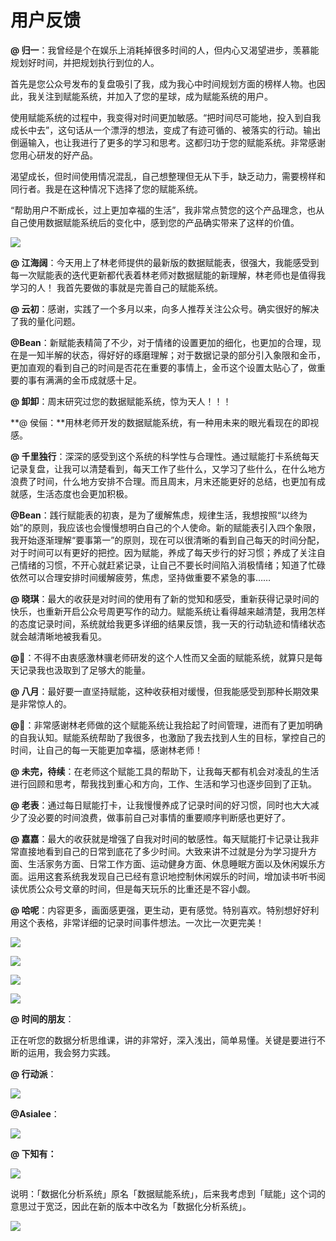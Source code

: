 # 用户反馈

**@ 归一**：我曾经是个在娱乐上消耗掉很多时间的人，但内心又渴望进步，羡慕能规划好时间，并把规划执行到位的人。

首先是您公众号发布的复盘吸引了我，成为我心中时间规划方面的榜样人物。也因此，我关注到赋能系统，并加入了您的星球，成为赋能系统的用户。

使用赋能系统的过程中，我变得对时间更加敏感。“把时间尽可能地，投入到自我成长中去”，这句话从一个漂浮的想法，变成了有迹可循的、被落实的行动。输出倒逼输入，也让我进行了更多的学习和思考。这都归功于您的赋能系统。非常感谢您用心研发的好产品。

渴望成长，但时间使用情况混乱，自己想整理但无从下手，缺乏动力，需要榜样和同行者。我是在这种情况下选择了您的赋能系统。

“帮助用户不断成长，过上更加幸福的生活”，我非常点赞您的这个产品理念，也从自己使用数据赋能系统后的变化中，感到您的产品确实带来了这样的价值。

![](https://cdn.jsdelivr.net/gh/sjhfx/pic@main/XanIbCGlLoXup9xof7mc4eWYnZc.jpeg)

**@ 江海阔**：今天用上了林老师提供的最新版的数据赋能表，很强大，我能感受到每一次赋能表的迭代更新都代表着林老师对数据赋能的新理解，林老师也是值得我学习的人！ 我首先要做的事就是完善自己的赋能系统。

**@ 云初**：感谢，实践了一个多月以来，向多人推荐关注公众号。确实很好的解决了我的量化问题。

**@Bean**：新赋能表精简了不少，对于情绪的设置更加的细化，也更加的合理，现在是一知半解的状态，得好好的琢磨理解；对于数据记录的部分引入象限和金币，更加直观的看到自己的时间是否花在重要的事情上，金币这个设置太贴心了，做重要的事有满满的金币成就感十足。

**@ 卸卸**：周末研究过您的数据赋能系统，惊为天人！！！

**@ 侯俪：**用林老师开发的数据赋能系统，有一种用未来的眼光看现在的即视感。

**@ 千里独行**：深深的感受到这个系统的科学性与合理性。通过赋能打卡系统每天记录复盘，让我可以清楚看到，每天工作了些什么，又学习了些什么，在什么地方浪费了时间，什么地方安排不合理。而且周末，月末还能更好的总结，也更加有成就感，生活态度也会更加积极。

**@Bean**：践行赋能表的初衷，是为了缓解焦虑，规律生活，我想按照“以终为始”的原则，我应该也会慢慢想明白自己的个人使命。新的赋能表引入四个象限，我开始逐渐理解“要事第一”的原则，现在可以很清晰的看到自己每天的时间分配，对于时间可以有更好的把控。因为赋能，养成了每天步行的好习惯；养成了关注自己情绪的习惯，不开心就赶紧记录，让自己不要长时间陷入消极情绪；知道了忙碌依然可以合理安排时间缓解疲劳，焦虑，坚持做重要不紧急的事……

**@ 晓琪**：最大的收获是对时间的使用有了新的觉知和感受，重新获得记录时间的快乐，也重新开启公众号周更写作的动力。赋能系统让看得越来越清楚，我用怎样的态度记录时间，系统就给我更多详细的结果反馈，我一天的行动轨迹和情绪状态就会越清晰地被我看见。

**@🍍**：不得不由衷感激林骥老师研发的这个人性而又全面的赋能系统，就算只是每天记录我也汲取到了足够大的能量。

**@ 八月**：最好要一直坚持赋能，这种收获相对缓慢，但我能感受到那种长期效果是非常惊人的。

**@🐑**：非常感谢林老师做的这个赋能系统让我拾起了时间管理，进而有了更加明确的自我认知。赋能系统帮助了我很多，也激励了我去找到人生的目标，掌控自己的时间，让自己的每一天能更加幸福，感谢林老师！

**@ 未完，待续**：在老师这个赋能工具的帮助下，让我每天都有机会对凌乱的生活进行回顾和思考，帮我找到重心和方向，工作、生活和学习也逐步回到了正轨。

**@ 老表**：通过每日赋能打卡，让我慢慢养成了记录时间的好习惯，同时也大大减少了没必要的时间浪费，做事前自己对事情的重要顺序判断感也更好了。

**@ 嘉嘉**：最大的收获就是增强了自我对时间的敏感性。每天赋能打卡记录让我非常直接地看到自己的日常到底花了多少时间。大致来讲不过就是分为学习提升方面、生活家务方面、日常工作方面、运动健身方面、休息睡眠方面以及休闲娱乐方面。运用这套系统我发现自己已经有意识地控制休闲娱乐的时间，增加读书听书阅读优质公众号文章的时间，但是每天玩乐的比重还是不容小觑。

**@ 哈呢**：内容更多，画面感更强，更生动，更有感觉。特别喜欢。特别想好好利用这个表格，非常详细的记录时间事件想法。一次比一次更完美！

![](https://cdn.jsdelivr.net/gh/sjhfx/pic@main/PIVLbYisnoXW5QxJnJgcrNVZnpg.png)

![](https://cdn.jsdelivr.net/gh/sjhfx/pic@main/NkgObXx8aoYQGPx3XdscRNaNnVc.png)

![](https://cdn.jsdelivr.net/gh/sjhfx/pic@main/ToZjbnZYZog1MRxYfRQcphJXnmc.png)

![](https://cdn.jsdelivr.net/gh/sjhfx/pic@main/Fi8Ob7LtAo1hx5xZSdmcM1w5nzg.png)

**@ 时间的朋友**：

正在听您的数据分析思维课，讲的非常好，深入浅出，简单易懂。关键是要进行不断的运用，我会努力实践。

**@ 行动派**：

![](https://cdn.jsdelivr.net/gh/sjhfx/pic@main/IXk3b9BVaoIZKOxaXVTcxCACnMd.png)

**@Asialee**：

![](https://cdn.jsdelivr.net/gh/sjhfx/pic@main/MEzubUfjiogvQ0xQ6Akcss0Bnnc.png)

**@ 下知有：**

![](https://cdn.jsdelivr.net/gh/sjhfx/pic@main/EC2Zbxqucobuj9x6sYhcsn1Nnrh.png)

说明：「数据化分析系统」原名「数据赋能系统」，后来我考虑到「赋能」这个词的意思过于宽泛，因此在新的版本中改名为「数据化分析系统」。

![](https://visitor-badge.laobi.icu/badge?page_id=sjhfx.linji&left_text=PageViews&right_color=%2300589F)